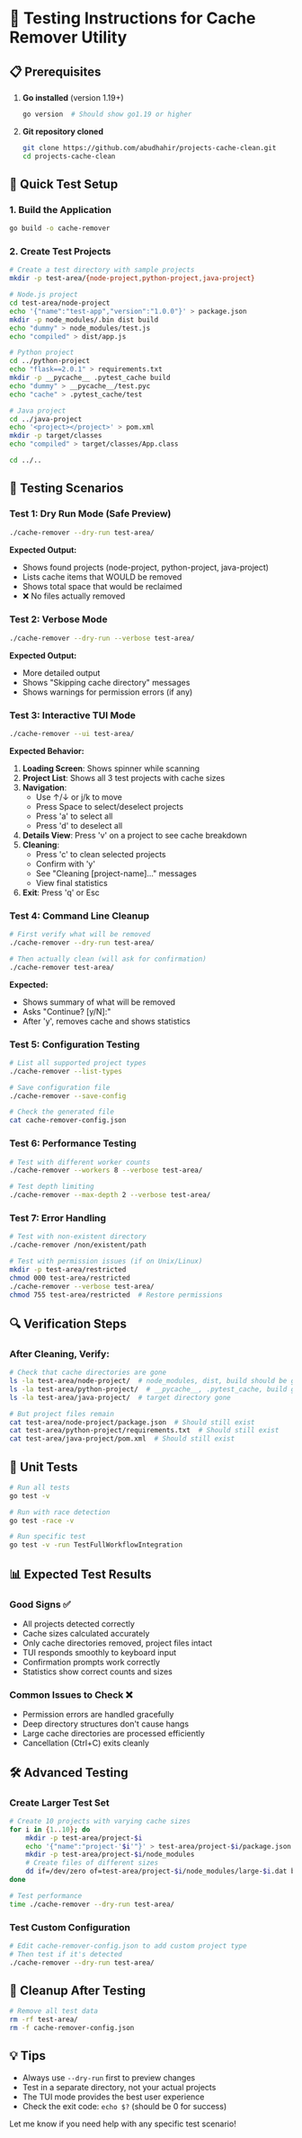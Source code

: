 # 🧪 Testing Instructions for Cache Remover Utility

## 📋 **Prerequisites**
1. **Go installed** (version 1.19+)
   ```bash
   go version  # Should show go1.19 or higher
   ```
2. **Git repository cloned**
   ```bash
   git clone https://github.com/abudhahir/projects-cache-clean.git
   cd projects-cache-clean
   ```

## 🚀 **Quick Test Setup**

### 1. **Build the Application**
```bash
go build -o cache-remover
```

### 2. **Create Test Projects**
```bash
# Create a test directory with sample projects
mkdir -p test-area/{node-project,python-project,java-project}

# Node.js project
cd test-area/node-project
echo '{"name":"test-app","version":"1.0.0"}' > package.json
mkdir -p node_modules/.bin dist build
echo "dummy" > node_modules/test.js
echo "compiled" > dist/app.js

# Python project
cd ../python-project
echo "flask==2.0.1" > requirements.txt
mkdir -p __pycache__ .pytest_cache build
echo "dummy" > __pycache__/test.pyc
echo "cache" > .pytest_cache/test

# Java project
cd ../java-project
echo '<project></project>' > pom.xml
mkdir -p target/classes
echo "compiled" > target/classes/App.class

cd ../..
```

## 🧪 **Testing Scenarios**

### **Test 1: Dry Run Mode (Safe Preview)**
```bash
./cache-remover --dry-run test-area/
```
**Expected Output:**
- Shows found projects (node-project, python-project, java-project)
- Lists cache items that WOULD be removed
- Shows total space that would be reclaimed
- ❌ No files actually removed

### **Test 2: Verbose Mode**
```bash
./cache-remover --dry-run --verbose test-area/
```
**Expected Output:**
- More detailed output
- Shows "Skipping cache directory" messages
- Shows warnings for permission errors (if any)

### **Test 3: Interactive TUI Mode**
```bash
./cache-remover --ui test-area/
```
**Expected Behavior:**
1. **Loading Screen**: Shows spinner while scanning
2. **Project List**: Shows all 3 test projects with cache sizes
3. **Navigation**: 
   - Use ↑/↓ or j/k to move
   - Press Space to select/deselect projects
   - Press 'a' to select all
   - Press 'd' to deselect all
4. **Details View**: Press 'v' on a project to see cache breakdown
5. **Cleaning**: 
   - Press 'c' to clean selected projects
   - Confirm with 'y'
   - See "Cleaning [project-name]..." messages
   - View final statistics
6. **Exit**: Press 'q' or Esc

### **Test 4: Command Line Cleanup**
```bash
# First verify what will be removed
./cache-remover --dry-run test-area/

# Then actually clean (will ask for confirmation)
./cache-remover test-area/
```
**Expected:**
- Shows summary of what will be removed
- Asks "Continue? [y/N]:"
- After 'y', removes cache and shows statistics

### **Test 5: Configuration Testing**
```bash
# List all supported project types
./cache-remover --list-types

# Save configuration file
./cache-remover --save-config

# Check the generated file
cat cache-remover-config.json
```

### **Test 6: Performance Testing**
```bash
# Test with different worker counts
./cache-remover --workers 8 --verbose test-area/

# Test depth limiting
./cache-remover --max-depth 2 --verbose test-area/
```

### **Test 7: Error Handling**
```bash
# Test with non-existent directory
./cache-remover /non/existent/path

# Test with permission issues (if on Unix/Linux)
mkdir -p test-area/restricted
chmod 000 test-area/restricted
./cache-remover --verbose test-area/
chmod 755 test-area/restricted  # Restore permissions
```

## 🔍 **Verification Steps**

### **After Cleaning, Verify:**
```bash
# Check that cache directories are gone
ls -la test-area/node-project/  # node_modules, dist, build should be gone
ls -la test-area/python-project/  # __pycache__, .pytest_cache, build gone
ls -la test-area/java-project/  # target directory gone

# But project files remain
cat test-area/node-project/package.json  # Should still exist
cat test-area/python-project/requirements.txt  # Should still exist
cat test-area/java-project/pom.xml  # Should still exist
```

## 🧪 **Unit Tests**
```bash
# Run all tests
go test -v

# Run with race detection
go test -race -v

# Run specific test
go test -v -run TestFullWorkflowIntegration
```

## 📊 **Expected Test Results**

### **Good Signs ✅**
- All projects detected correctly
- Cache sizes calculated accurately
- Only cache directories removed, project files intact
- TUI responds smoothly to keyboard input
- Confirmation prompts work correctly
- Statistics show correct counts and sizes

### **Common Issues to Check ❌**
- Permission errors are handled gracefully
- Deep directory structures don't cause hangs
- Large cache directories are processed efficiently
- Cancellation (Ctrl+C) exits cleanly

## 🛠️ **Advanced Testing**

### **Create Larger Test Set**
```bash
# Create 10 projects with varying cache sizes
for i in {1..10}; do
    mkdir -p test-area/project-$i
    echo '{"name":"project-'$i'"}' > test-area/project-$i/package.json
    mkdir -p test-area/project-$i/node_modules
    # Create files of different sizes
    dd if=/dev/zero of=test-area/project-$i/node_modules/large-$i.dat bs=1M count=$i 2>/dev/null
done

# Test performance
time ./cache-remover --dry-run test-area/
```

### **Test Custom Configuration**
```bash
# Edit cache-remover-config.json to add custom project type
# Then test if it's detected
./cache-remover --dry-run test-area/
```

## 🧹 **Cleanup After Testing**
```bash
# Remove all test data
rm -rf test-area/
rm -f cache-remover-config.json
```

## 💡 **Tips**
- Always use `--dry-run` first to preview changes
- Test in a separate directory, not your actual projects
- The TUI mode provides the best user experience
- Check the exit code: `echo $?` (should be 0 for success)

Let me know if you need help with any specific test scenario!